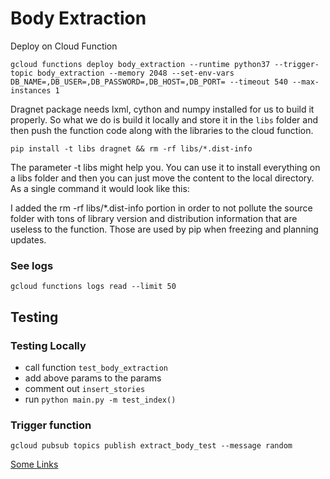 # Body Extraction

Deploy on Cloud Function

`gcloud functions deploy body_extraction --runtime python37 --trigger-topic body_extraction --memory 2048 --set-env-vars DB_NAME=,DB_USER=,DB_PASSWORD=,DB_HOST=,DB_PORT= --timeout 540 --max-instances 1`

Dragnet package needs lxml, cython and numpy installed for us to build it properly. So what we do is build it locally and store it in the `libs` folder and then push the function code along with the libraries to the cloud function.

`pip install -t libs dragnet && rm -rf libs/*.dist-info`

The parameter -t libs might help you. You can use it to install everything on a libs folder and then you can just move the content to the local directory. As a single command it would look like this:

I added the rm -rf libs/*.dist-info portion in order to not pollute the source folder with tons of library version and distribution information that are useless to the function. Those are used by pip when freezing and planning updates.

### See logs

`gcloud functions logs read --limit 50`


## Testing

### Testing Locally

* call function `test_body_extraction`
* add above params to the params
* comment out `insert_stories`
* run `python main.py -m test_index()`

### Trigger function

`gcloud pubsub topics publish extract_body_test --message random`


[Some Links](https://stackoverflow.com/questions/56546098/deploy-a-python-cloud-function-with-all-package-dependencies)
